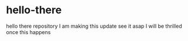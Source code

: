 # hello-there
hello there repository
I am making this update
see it asap
I will be thrilled once this happens
